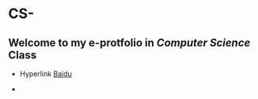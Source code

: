 # CS-

## Welcome to my e-protfolio in *Computer Science* Class

- Hyperlink
[Baidu](https://www.baidu.com/)

- 
